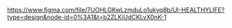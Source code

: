 https://www.figma.com/file/7UOHLGKwLzmduLo1ukyq8b/UI-HEALTHYLIFE?type=design&node-id=0%3A1&t=b2ZLKiUdCKLvX0nK-1
